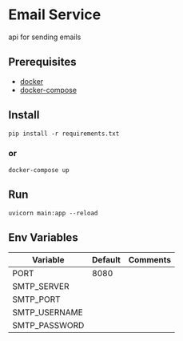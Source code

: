 # Email Service

api for sending emails

## Prerequisites

* [docker](https://docs.docker.com/get-docker/)
* [docker-compose](https://docs.docker.com/compose/)

## Install

```shell
pip install -r requirements.txt
```
### or
```shell
docker-compose up
```

## Run

```shell
uvicorn main:app --reload
```


## Env Variables

| Variable        | Default | Comments |
|-----------------|---------|---------|
| PORT            | 8080    |         |
| SMTP_SERVER     |         |         |
| SMTP_PORT       |         |         |
| SMTP_USERNAME   |         |         |
| SMTP_PASSWORD   |         |         |

